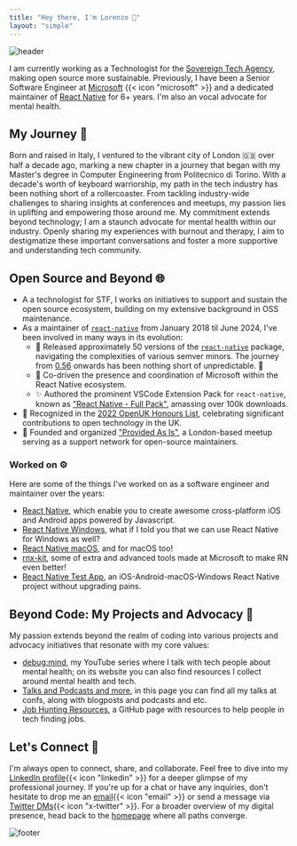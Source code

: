 ```yaml
---
title: "Hey there, I'm Lorenzo 👋"
layout: "simple"
---
```


![header](/images/about-me-header.jpg)

I am currently working as a Technologist for the [Sovereign Tech Agency](https://www.sovereign.tech/), making open source more sustainable. Previously, I have been a Senior Software Engineer at [Microsoft](https://www.microsoft.com/en-gb/) {{< icon "microsoft" >}} and a dedicated maintainer of [React Native](https://reactnative.dev/) for 6+ years. I'm also an vocal advocate for mental health.

## My Journey 🚀

Born and raised in Italy, I ventured to the vibrant city of London 🇬🇧 over half a decade ago, marking a new chapter in a journey that began with my Master's degree in Computer Engineering from Politecnico di Torino. With a decade's worth of keyboard warriorship, my path in the tech industry has been nothing short of a rollercoaster. From tackling industry-wide challenges to sharing insights at conferences and meetups, my passion lies in uplifting and empowering those around me. My commitment extends beyond technology; I am a staunch advocate for mental health within our industry. Openly sharing my experiences with burnout and therapy, I aim to destigmatize these important conversations and foster a more supportive and understanding tech community.

## Open Source and Beyond 🌐

- A a technologist for STF, I works on initiatives to support and sustain the open source ecosystem, building on my extensive background in OSS maintenance.
- As a maintainer of [`react-native`](https://reactnative.dev/) from January 2018 til June 2024, I've been involved in many ways in its evolution:
  - 🚀 Released approximately 50 versions of the [`react-native`](https://reactnative.dev/) package, navigating the complexities of various semver minors. The journey from [0.56](https://reactnative.dev/blog/2018/07/04/releasing-react-native-056) onwards has been nothing short of unpredictable. 🤯
  - 🤝 Co-driven the presence and coordination of Microsoft within the React Native ecosystem.
  - ✨ Authored the prominent VSCode Extension Pack for `react-native`, known as ["React Native - Full Pack"](https://marketplace.visualstudio.com/items?itemName=kelset.rn-full-pack), amassing over 100k downloads.
- 🏅 Recognized in the [2022 OpenUK Honours List](https://openuk.uk/2022HonoursList/), celebrating significant contributions to open technology in the UK.
- 🤝 Founded and organized ["Provided As Is"](https://github.com/provided-as-is), a London-based meetup serving as a support network for open-source maintainers.

### Worked on ⚙️

Here are some of the things I've worked on as a software engineer and maintainer over the years:

- [React Native](https://github.com/facebook/react-native), which enable you to create awesome cross-platform iOS and Android apps powered by Javascript.
- [React Native Windows](https://github.com/microsoft/react-native-windows), what if I told you that we can use React Native for Windows as well?
- [React Native macOS](https://github.com/microsoft/react-native-macos), and for macOS too!
- [rnx-kit](https://github.com/microsoft/rnx-kit), some of extra and advanced tools made at Microsoft to make RN even better!
- [React Native Test App](https://github.com/microsoft/react-native-test-app), an iOS-Android-macOS-Windows React Native project without upgrading pains.

## Beyond Code: My Projects and Advocacy 🌟

My passion extends beyond the realm of coding into various projects and advocacy initiatives that resonate with my core values:

- [debug:mind](https://debug-mind.com/), my YouTube series where I talk with tech people about mental health; on its website you can also find resources I collect around mental health and tech.
- [Talks and Podcasts and more](/tags), in this page you can find all my talks at confs, along with blogposts and podcasts and etc.
- [Job Hunting Resources](https://github.com/kelset/job-hunting-resources), a GitHub page with resources to help people in tech finding jobs.

## Let's Connect 🤝

I'm always open to connect, share, and collaborate. Feel free to dive into my [LinkedIn profile](https://www.linkedin.com/in/lorenzo-sciandra/){{< icon "linkedin" >}} for a deeper glimpse of my professional journey. If you're up for a chat or have any inquiries, don't hesitate to drop me an [email](mailto:notkelset@kelset.dev){{< icon "email" >}} or send a message via [Twitter DMs](https://twitter.com/kelset){{< icon "x-twitter" >}}. For a broader overview of my digital presence, head back to the [homepage](/) where all paths converge.

![footer](/images/about-me-footer.jpg)
